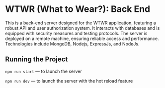 # WTWR (What to Wear?): Back End

This is a back-end server designed for the WTWR application, featuring a robust API and user authorization system. It interacts with databases and is equipped with security measures and testing protocols. The server is deployed on a remote machine, ensuring reliable access and performance. Technologies include MongoDB, Nodejs, ExpressJs, and NodeJs.

## Running the Project

`npm run start` — to launch the server

`npm run dev` — to launch the server with the hot reload feature
